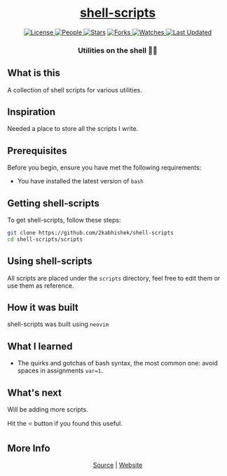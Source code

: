 <div align = "center">

<h1><a href="https://2kabhishek.github.io/shell-scripts">shell-scripts</a></h1>

<a href="https://github.com/2KAbhishek/shell-scripts/blob/main/LICENSE">
<img alt="License" src="https://img.shields.io/github/license/2kabhishek/shell-scripts?style=flat&color=eee&label="> </a>

<a href="https://github.com/2KAbhishek/shell-scripts/graphs/contributors">
<img alt="People" src="https://img.shields.io/github/contributors/2kabhishek/shell-scripts?style=flat&color=ffaaf2&label=People"> </a>

<a href="https://github.com/2KAbhishek/shell-scripts/stargazers">
<img alt="Stars" src="https://img.shields.io/github/stars/2kabhishek/shell-scripts?style=flat&color=98c379&label=Stars"></a>

<a href="https://github.com/2KAbhishek/shell-scripts/network/members">
<img alt="Forks" src="https://img.shields.io/github/forks/2kabhishek/shell-scripts?style=flat&color=66a8e0&label=Forks"> </a>

<a href="https://github.com/2KAbhishek/shell-scripts/watchers">
<img alt="Watches" src="https://img.shields.io/github/watchers/2kabhishek/shell-scripts?style=flat&color=f5d08b&label=Watches"> </a>

<a href="https://github.com/2KAbhishek/shell-scripts/pulse">
<img alt="Last Updated" src="https://img.shields.io/github/last-commit/2kabhishek/shell-scripts?style=flat&color=e06c75&label="> </a>

<h3>Utilities on the shell 🐚🔦</h3>

</div>

## What is this

A collection of shell scripts for various utilities.

## Inspiration

Needed a place to store all the scripts I write.

## Prerequisites

Before you begin, ensure you have met the following requirements:

- You have installed the latest version of `bash`

## Getting shell-scripts

To get shell-scripts, follow these steps:

```bash
git clone https://github.com/2kabhishek/shell-scripts
cd shell-scripts/scripts
```

## Using shell-scripts

All scripts are placed under the `scripts` directory, feel free to edit them or use them as reference.

## How it was built

shell-scripts was built using `neovim`

## What I learned

- The quirks and gotchas of bash syntax, the most common one: avoid spaces in assignments `var=1`.

## What's next

Will be adding more scripts.

Hit the ⭐ button if you found this useful.

## More Info

<div align="center">

<a href="https://github.com/2KAbhishek/shell-scripts">Source</a> | <a href="https://2kabhishek.github.io/shell-scripts">Website</a>

</div>
